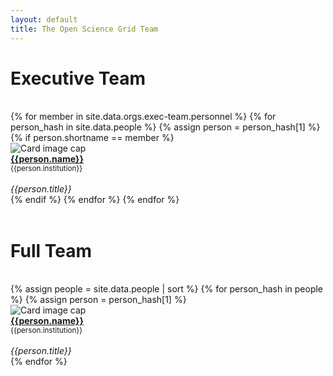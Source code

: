 ```yaml
---
layout: default
title: The Open Science Grid Team
---
```


<div class="container-fluid">
  <h1>Executive Team</h1><br>
  <div class="row">
  {% for member in site.data.orgs.exec-team.personnel %}
     {% for person_hash in site.data.people %}
       {% assign person = person_hash[1] %}
       {% if person.shortname == member %}
         <div class="card" style="width: 12rem;">
           <img class="card-img-top" src="{{person.photo}}" alt="Card image cap">
           <div class="card-body d-flex flex-column">
           <div class="card-text">
           <b><a href="{{person.website}}">{{person.name}}</a></b><br>
           <small>{{person.institution}}</small><br><br>
           </div>
           <div class="card-text mt-auto"><i>{{person.title}}</i><br></div>
           </div>
         </div>
       {% endif %}
     {% endfor %}
  {% endfor %}
  </div>
  <br>
</div>

<h1>Full Team</h1><br>

<div class="container-fluid">
<div class="row">
  {% assign people = site.data.people | sort %}
  {% for person_hash in people %}
     {% assign person = person_hash[1] %}
     <div class="card" style="width: 12rem;">
       <img class="card-img-top" src="{{person.photo}}" alt="Card image cap">
       <div class="card-body d-flex flex-column">
         <div class="card-text">
           <b><a href="{{person.website}}">{{person.name}}</a></b><br>
           <small>{{person.institution}}</small><br><br>
         </div>
         <div class="card-text mt-auto"><i>{{person.title}}</i><br></div>
       </div>
     </div>
  {% endfor %}
  <br>
</div>
</div>

